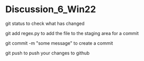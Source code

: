 # Discussion_6_Win22

git status    to check what has changed

git add regex.py   to add the file to the staging area for a commit

git commit -m "some message"     to create a commit

git push    to push your changes to github
